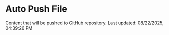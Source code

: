 # Auto Push File

Content that will be pushed to GitHub repository.
Last updated: 08/22/2025, 04:39:26 PM